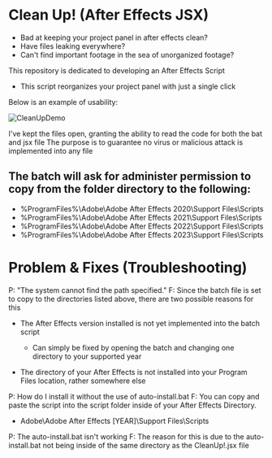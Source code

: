 # Clean Up! (After Effects JSX)

  - Bad at keeping your project panel in after effects clean?
  - Have files leaking everywhere?
  - Can't find important footage in the sea of unorganized footage?

This repository is dedicated to developing an After Effects Script
  - This script reorganizes your project panel with just a single click

Below is an example of usability:

![CleanUpDemo](https://user-images.githubusercontent.com/118658527/203237615-96aa0af5-778c-42cd-a0fd-91c6c2f4bcc5.gif)

I've kept the files open, granting the ability to read the code for both the bat and jsx file
The purpose is to guarantee no virus or malicious attack is implemented into any file

## The batch will ask for administer permission to copy from the folder directory to the following:
  - %ProgramFiles%\Adobe\Adobe After Effects 2020\Support Files\Scripts
  - %ProgramFiles%\Adobe\Adobe After Effects 2021\Support Files\Scripts
  - %ProgramFiles%\Adobe\Adobe After Effects 2022\Support Files\Scripts
  - %ProgramFiles%\Adobe\Adobe After Effects 2023\Support Files\Scripts

# Problem & Fixes (Troubleshooting)

P: "The system cannot find the path specified."
F: Since the batch file is set to copy to the directories listed above, there are two possible reasons for this
	
  - The After Effects version installed is not yet implemented into the batch script
    - Can simply be fixed by opening the batch and changing one directory to your supported year
	
  - The directory of your After Effects is not installed into your Program Files location, rather somewhere else

P: How do I install it without the use of auto-install.bat
F: You can copy and paste the script into the script folder inside of your After Effects Directory.
	
  - Adobe\Adobe After Effects [YEAR]\Support Files\Scripts

P: The auto-install.bat isn't working
F: The reason for this is due to the auto-install.bat not being inside of the same directory as the CleanUp!.jsx file
